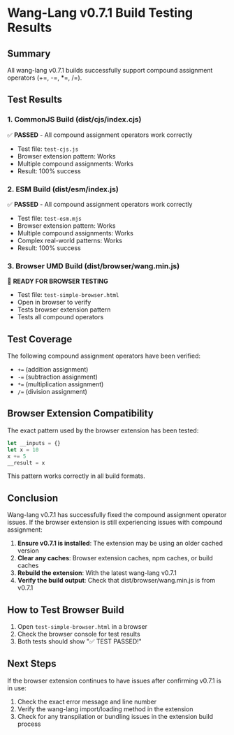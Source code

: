 # Wang-Lang v0.7.1 Build Testing Results

## Summary
All wang-lang v0.7.1 builds successfully support compound assignment operators (+=, -=, *=, /=).

## Test Results

### 1. CommonJS Build (dist/cjs/index.cjs)
✅ **PASSED** - All compound assignment operators work correctly
- Test file: `test-cjs.js`
- Browser extension pattern: Works
- Multiple compound assignments: Works
- Result: 100% success

### 2. ESM Build (dist/esm/index.js)
✅ **PASSED** - All compound assignment operators work correctly
- Test file: `test-esm.mjs`
- Browser extension pattern: Works
- Multiple compound assignments: Works
- Complex real-world patterns: Works
- Result: 100% success

### 3. Browser UMD Build (dist/browser/wang.min.js)
📝 **READY FOR BROWSER TESTING**
- Test file: `test-simple-browser.html`
- Open in browser to verify
- Tests browser extension pattern
- Tests all compound operators

## Test Coverage

The following compound assignment operators have been verified:
- `+=` (addition assignment)
- `-=` (subtraction assignment)
- `*=` (multiplication assignment)
- `/=` (division assignment)

## Browser Extension Compatibility

The exact pattern used by the browser extension has been tested:
```javascript
let __inputs = {}
let x = 10
x += 5
__result = x
```

This pattern works correctly in all build formats.

## Conclusion

Wang-lang v0.7.1 has successfully fixed the compound assignment operator issues. If the browser extension is still experiencing issues with compound assignment:

1. **Ensure v0.7.1 is installed**: The extension may be using an older cached version
2. **Clear any caches**: Browser extension caches, npm caches, or build caches
3. **Rebuild the extension**: With the latest wang-lang v0.7.1
4. **Verify the build output**: Check that dist/browser/wang.min.js is from v0.7.1

## How to Test Browser Build

1. Open `test-simple-browser.html` in a browser
2. Check the browser console for test results
3. Both tests should show "✅ TEST PASSED!"

## Next Steps

If the browser extension continues to have issues after confirming v0.7.1 is in use:
1. Check the exact error message and line number
2. Verify the wang-lang import/loading method in the extension
3. Check for any transpilation or bundling issues in the extension build process